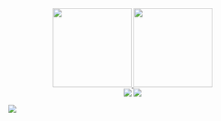 <div align="center">
  <a href="https://github.com/ghmigliorini">
  <img height="160em" src="https://github-readme-stats.vercel.app/api/top-langs/?username=ghmigliorini&layout=compact&langs_count=7"/>
  <img height="160em" src="https://github-readme-stats.vercel.app/api?username=ghmigliorini&show_icons=true&include_all_commits=true&count_private=true"/>
</div>

<div align="center">
  <a href="https://www.linkedin.com/in/gustavo-h-migliorini-87a00b35" target="_blank"><img src="https://img.shields.io/badge/-LinkedIn-%230077B5?style=for-the-badge&logo=linkedin&logoColor=white" target="_blank"></a>
  <a href="https://www.researchgate.net/profile/Gustavo-H-Migliorini" target="_blank"><img src="https://img.shields.io/badge/-researchgate-00CCBB?style=for-the-badge&logo=researchgate&logoColor=white" target="_blank"></a>
</div>

![](https://komarev.com/ghpvc/?username=ghmigliorini)
